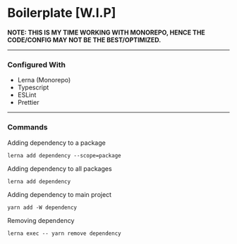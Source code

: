 # Boilerplate [W.I.P]
**NOTE: THIS IS MY TIME WORKING WITH MONOREPO, HENCE THE CODE/CONFIG MAY NOT BE THE BEST/OPTIMIZED.**
___
### Configured With
- Lerna (Monorepo)
- Typescript
- ESLint
- Prettier
___
### Commands
Adding dependency to a package
```
lerna add dependency --scope=package
```
Adding dependency to all packages
```
lerna add dependency
```
Adding dependency to main project
```
yarn add -W dependency
```
Removing dependency
```
lerna exec -- yarn remove dependency
```
